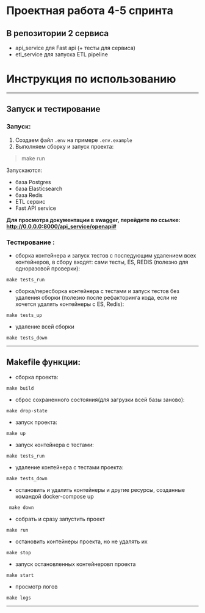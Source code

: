 # Проектная работа 4-5 спринта

## В репозитории 2 сервиса 
- api_service для Fast api (+ тесты для сервиса)
- etl_service для запуска ETL pipeline


# Инструкция по использованию

---
## Запуск и тестирование
### Запуск:
1. Создаем файл `.env` на примере `.env.example`
2. Выполняем сборку и запуск проекта:
> make run

Запускаются: 
- база Postgres
- база Elasticsearch
- база Redis
- ETL сервис
- Fast API service

**Для просмотра документации в swagger, перейдите по ссылке: 
http://0.0.0.0:8000/api_service/openapi#**  

### Тестирование :
- сборка контейнера и запуск тестов c
последующим удалением всех контейнеров, в сбору входят: сами тесты, ES, REDIS 
(полезно для одноразовой проверки):
```shell
make tests_run
```
- сборка/пересборка контейнера с тестами и запуск тестов без удаления сборки
(полезно после рефакторинга кода, если не хочется удалять контейнеры с ES, Redis):
```shell
make tests_up
```

- удаление всей сборки
```shell
make tests_down
```

---
## Makefile функции: 

 - сборка проекта:
```shell
make build
```
- сброс сохраненного состояния(для загрузки всей базы заново):
```shell
make drop-state
```

 - запуск проекта:
```shell
make up
```

 - запуск контейнера с тестами:
```shell
make tests_run
```

 - удаление контейнера с тестами проекта:
```shell
make tests_down
```

- остановить и удалить контейнеры и другие ресурсы, созданные командой docker-compose up
```shell
 make down
```
- собрать и сразу запустить проект
```shell
make run
```
- остановить контейнеры проекта, но не удалять их
```shell
make stop
```
- запуск остановленных контейнеровп проекта
```shell
make start
```

- просмотр логов
```shell
make logs
```

---

